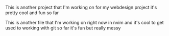 This is another project that I'm working on for my webdesign project it's pretty cool and fun so far 

This is another file that I'm working on right now in nvim and it's cool to get used to working with git so far it's fun but really messy 
